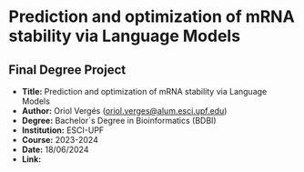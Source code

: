 # Prediction and optimization of mRNA stability via Language Models
## Final Degree Project

- **Title:** Prediction and optimization of mRNA stability via Language Models
- **Author:** Oriol Vergés (oriol.verges@alum.esci.upf.edu)
- **Degree:** Bachelor`s Degree in Bioinformatics (BDBI)
- **Institution:** ESCI-UPF
- **Course:** 2023-2024
- **Date:** 18/06/2024
- **Link:**

